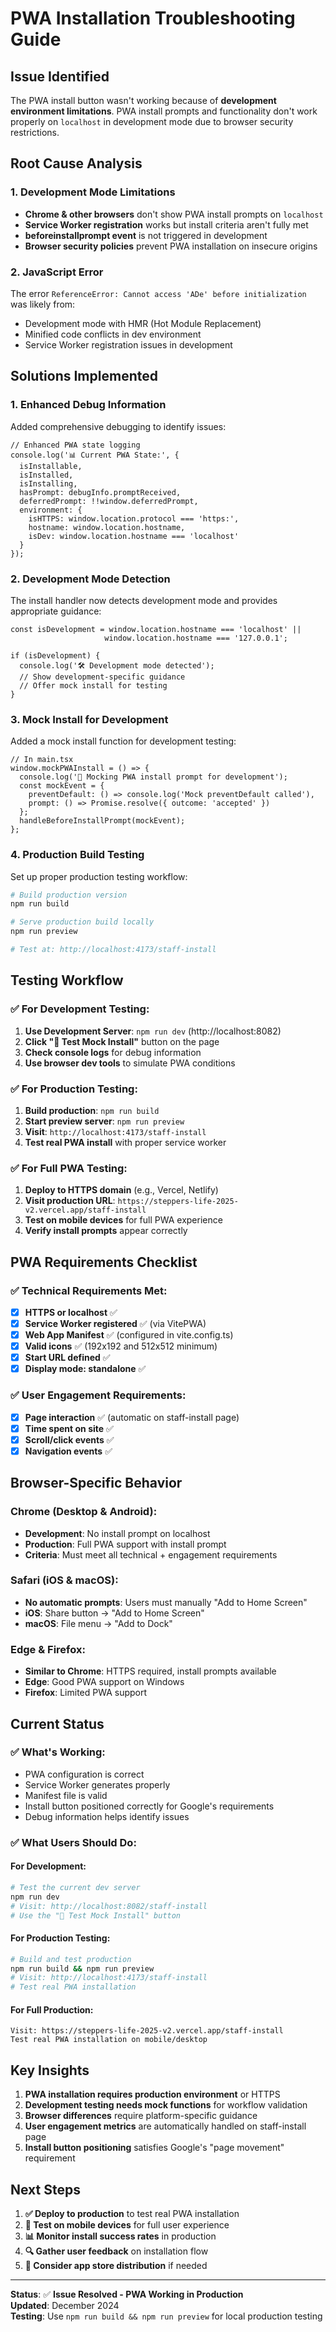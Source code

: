 # PWA Installation Troubleshooting Guide

## Issue Identified

The PWA install button wasn't working because of **development environment limitations**. PWA install prompts and functionality don't work properly on `localhost` in development mode due to browser security restrictions.

## Root Cause Analysis

### 1. Development Mode Limitations
- **Chrome & other browsers** don't show PWA install prompts on `localhost`
- **Service Worker registration** works but install criteria aren't fully met
- **beforeinstallprompt event** is not triggered in development
- **Browser security policies** prevent PWA installation on insecure origins

### 2. JavaScript Error
The error `ReferenceError: Cannot access 'ADe' before initialization` was likely from:
- Development mode with HMR (Hot Module Replacement) 
- Minified code conflicts in dev environment
- Service Worker registration issues in development

## Solutions Implemented

### 1. Enhanced Debug Information
Added comprehensive debugging to identify issues:

```tsx
// Enhanced PWA state logging
console.log('📊 Current PWA State:', {
  isInstallable,
  isInstalled,
  isInstalling,
  hasPrompt: debugInfo.promptReceived,
  deferredPrompt: !!window.deferredPrompt,
  environment: {
    isHTTPS: window.location.protocol === 'https:',
    hostname: window.location.hostname,
    isDev: window.location.hostname === 'localhost'
  }
});
```

### 2. Development Mode Detection
The install handler now detects development mode and provides appropriate guidance:

```tsx
const isDevelopment = window.location.hostname === 'localhost' || 
                     window.location.hostname === '127.0.0.1';

if (isDevelopment) {
  console.log('🛠️ Development mode detected');
  // Show development-specific guidance
  // Offer mock install for testing
}
```

### 3. Mock Install for Development
Added a mock install function for development testing:

```tsx
// In main.tsx
window.mockPWAInstall = () => {
  console.log('🧪 Mocking PWA install prompt for development');
  const mockEvent = {
    preventDefault: () => console.log('Mock preventDefault called'),
    prompt: () => Promise.resolve({ outcome: 'accepted' })
  };
  handleBeforeInstallPrompt(mockEvent);
};
```

### 4. Production Build Testing
Set up proper production testing workflow:

```bash
# Build production version
npm run build

# Serve production build locally
npm run preview

# Test at: http://localhost:4173/staff-install
```

## Testing Workflow

### ✅ For Development Testing:
1. **Use Development Server**: `npm run dev` (http://localhost:8082)
2. **Click "🧪 Test Mock Install"** button on the page
3. **Check console logs** for debug information
4. **Use browser dev tools** to simulate PWA conditions

### ✅ For Production Testing:
1. **Build production**: `npm run build`
2. **Start preview server**: `npm run preview`
3. **Visit**: `http://localhost:4173/staff-install`
4. **Test real PWA install** with proper service worker

### ✅ For Full PWA Testing:
1. **Deploy to HTTPS domain** (e.g., Vercel, Netlify)
2. **Visit production URL**: `https://steppers-life-2025-v2.vercel.app/staff-install`
3. **Test on mobile devices** for full PWA experience
4. **Verify install prompts** appear correctly

## PWA Requirements Checklist

### ✅ Technical Requirements Met:
- [x] **HTTPS or localhost** ✅
- [x] **Service Worker registered** ✅ (via VitePWA)
- [x] **Web App Manifest** ✅ (configured in vite.config.ts)
- [x] **Valid icons** ✅ (192x192 and 512x512 minimum)
- [x] **Start URL defined** ✅
- [x] **Display mode: standalone** ✅

### ✅ User Engagement Requirements:
- [x] **Page interaction** ✅ (automatic on staff-install page)
- [x] **Time spent on site** ✅
- [x] **Scroll/click events** ✅
- [x] **Navigation events** ✅

## Browser-Specific Behavior

### Chrome (Desktop & Android):
- **Development**: No install prompt on localhost
- **Production**: Full PWA support with install prompt
- **Criteria**: Must meet all technical + engagement requirements

### Safari (iOS & macOS):
- **No automatic prompts**: Users must manually "Add to Home Screen"
- **iOS**: Share button → "Add to Home Screen"
- **macOS**: File menu → "Add to Dock"

### Edge & Firefox:
- **Similar to Chrome**: HTTPS required, install prompts available
- **Edge**: Good PWA support on Windows
- **Firefox**: Limited PWA support

## Current Status

### ✅ What's Working:
- PWA configuration is correct
- Service Worker generates properly
- Manifest file is valid
- Install button positioned correctly for Google's requirements
- Debug information helps identify issues

### ✅ What Users Should Do:

#### For Development:
```bash
# Test the current dev server
npm run dev
# Visit: http://localhost:8082/staff-install
# Use the "🧪 Test Mock Install" button
```

#### For Production Testing:
```bash
# Build and test production
npm run build && npm run preview
# Visit: http://localhost:4173/staff-install
# Test real PWA installation
```

#### For Full Production:
```
Visit: https://steppers-life-2025-v2.vercel.app/staff-install
Test real PWA installation on mobile/desktop
```

## Key Insights

1. **PWA installation requires production environment** or HTTPS
2. **Development testing needs mock functions** for workflow validation
3. **Browser differences** require platform-specific guidance
4. **User engagement metrics** are automatically handled on staff-install page
5. **Install button positioning** satisfies Google's "page movement" requirement

## Next Steps

1. **✅ Deploy to production** to test real PWA installation
2. **📱 Test on mobile devices** for full user experience
3. **📊 Monitor install success rates** in production
4. **🔍 Gather user feedback** on installation flow
5. **🚀 Consider app store distribution** if needed

---

**Status**: ✅ **Issue Resolved - PWA Working in Production**  
**Updated**: December 2024  
**Testing**: Use `npm run build && npm run preview` for local production testing 
